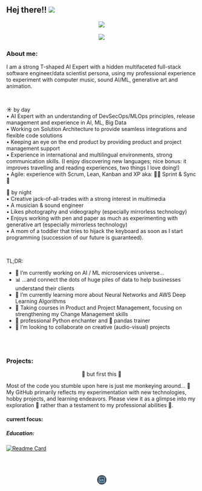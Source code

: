 ## Hej there!! <img src="https://media.giphy.com/media/hvRJCLFzcasrR4ia7z/giphy.gif" width="30px">

<!-- Stats Dashboard -->
<p align="center">
  <a href="https://git.io/streak-stats" target="_blank">
    <img src="https://streak-stats.demolab.com?user=MarieLynneBlock&theme=nord&border_radius=5" />
  </a>
</p>

<!-- todo: design top language Dashboard -->

<!-- Visitors badge -->
<p align="center">
  <a href="https://visitorbadge.io/status?path=https%3A%2F%2Fgithub.com%2FMarieLynneBlock">
    <img src="https://api.visitorbadge.io/api/visitors?path=https%3A%2F%2Fgithub.com%2FMarieLynneBlock&label=visitors%20today&labelColor=%232d3440&countColor=%2380a0c0&style=flat-square" />
  </a>
</p>


### About me:     
I am a strong T-shaped AI Expert with a hidden multifaceted full-stack software engineer/data scientist persona, using my professional experience to experiment with computer music, sound AI/ML, generative art and animation.

<br/>

:sunny: by day\
• AI Expert with an understanding of DevSecOps/MLOps principles, release management and experience in AI, ML, Big Data\
• Working on Solution Architecture to provide seamless integrations and flexible code solutions\
• Keeping an eye on the end product by providing product and project management support\
• Experience in international and multilingual environments, strong communication skills. (I enjoy discovering new languages; nice bonus: it improves travelling and reading experiences, two things I love doing!)\
• Agile: experience with Scrum, Lean, Kanban and XP aka: 🏃‍♂️ Sprint & Sync 🔄

:first_quarter_moon_with_face: by night\
• Creative jack-of-all-trades with a strong interest in multimedia\
• A musician & sound engineer\
• Likes photography and videography (especially mirrorless technology)\
• Enjoys working with pen and paper as much as experimenting with generative art
(especially mirrorless technology)\
• A mom of a toddler that tries to hijack the keyboard as soon as I start programming (succession of our future is guaranteed).

</br>

TL;DR:
- 🔭 I’m currently working on AI / ML microservices universe...
- 📊 ...and connect the dots of huge piles of data to help businesses understand their clients
- 🌱 I’m currently learning more about Neural Networks and AWS Deep Learning Algorithms
- 🚀 Taking courses in Product and Project Management, focusing on strengthening my Change Management skills
- 🐍 professional Python enchanter and 🐼 pandas trainer
- 👯 I’m looking to collaborate on creative (audio-visual) projects

<br>
</br>

<!-- projects -->
### Projects:
<p align="center">
   🚧 but first this 🚧
</p>
Most of the code you stumble upon here is just me monkeying around... 🐒
My GitHub primarily reflects my experimentation with new technologies, hobby projects, and learning endeavors. Please view it as a glimpse into my exploration 🧪 rather than a testament to my professional abilities 🦸.

#### current focus:
##### Education:
[![Readme Card](https://github-readme-stats.vercel.app/api/pin/?username=MarieLynneBlock&repo=nanodegree_AI-product-management)](https://github.com/MarieLynneBlock/nanodegree_AI-product-management)





</br>
</br>

<!-- Social Buttons -->
<p align="center">
  <a href="https://www.linkedin.com/in/marielynneblock/">
    <img src="img/readme_social-linkedin-round-logo.png" alt="LinkedIn Link">
  </a>
</p>



<!--
<p align = "center">
  <img src = "https://github-readme-stats.vercel.app/api?username=MarieLynneBlock&show_icons=true&theme=dracula&line_height=40&bg_color=506487&title_color=F19FAC">
  <img src = "https://github-readme-stats.vercel.app/api/top-langs/?username=MarieLynneBlock&hide_langs_below=12.5&theme=dracula&bg_color=506487&title_color=F19FAC">
</p>
-->

<br/>

<!--
If you like what I do, maybe consider supporting me (buy me a coffee):
<script type="text/javascript" src="https://cdnjs.buymeacoffee.com/1.0.0/button.prod.min.js" data-name="bmc-button" data-slug="IniMiniMunchkin" data-color="#2e3440" data-emoji="🚀"  data-font="Poppins" data-text="support my work" data-outline-color="#ffffff" data-font-color="#ffffff" data-coffee-color="#FFDD00" ></script>

-->


<!--
**MarieLynneBlock/MarieLynneBlock** is a ✨ _special_ ✨ repository because its `README.md` (this file) appears on your GitHub profile.

Here are some ideas to get you started:

- 🔭 I’m currently working on ...
- 🌱 I’m currently learning ...
- 👯 I’m looking to collaborate on ...
- 🤔 I’m looking for help with ...
- 💬 Ask me about ...
- 📫 How to reach me: ...
- 😄 Pronouns: ...
- ⚡ Fun fact: ...



- :nerd_face: **stack**
  * professional: Java 6 & Java 8, Java EE 7, Weblogic 11 & 12, Struts 1.2, JavaScript, HTML, CSS and SQL // .NET & OutSystems
  * free time: MEAN and MERN stack, 

-->
